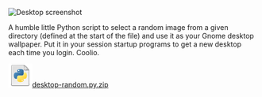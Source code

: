 <!--
.. title: Random Wallpaper for Linux Gnome Desktop
.. slug: random-wallpaper-for-linux-gnome-desktop
.. date: 2008-02-23 01:41:37-06:00
.. tags: geek,software,python
-->


![Desktop
screenshot](/files/2008/02/desktop.jpg)

A humble little Python script to select a random image from a given
directory (defined at the start of the file) and use it as your Gnome
desktop wallpaper. Put it in your session startup programs to get a new
desktop each time you login. Coolio.

[![Python file](/files/2008/02/doc-python.png)desktop-random.py.zip](/files/2011/03/desktop-random.py_.zip)
